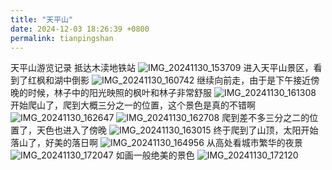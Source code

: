 ```yaml
---
title: "天平山"
date: 2024-12-03 18:26:39 +0800
permalink: tianpingshan
---
```

天平山游览记录
抵达木渎地铁站
![IMG_20241130_153709](https://github.com/user-attachments/assets/aa8bc849-a59e-4f24-a073-b52373694363)
进入天平山景区，看到了红枫和湖中倒影
![IMG_20241130_160742](https://github.com/user-attachments/assets/d25f9c79-c149-4d07-b89c-a48800d7937f)
继续向前走，由于是下午接近傍晚的时候，林子中的阳光映照的枫叶和林子非常舒服
![IMG_20241130_161308](https://github.com/user-attachments/assets/b8f9525e-150a-429c-b39e-20f9475458c3)
开始爬山了，爬到大概三分之一的位置，这个景色是真的不错啊
![IMG_20241130_162647](https://github.com/user-attachments/assets/607b4bf1-231e-4a17-a014-521e13dbbf42)
![IMG_20241130_162708](https://github.com/user-attachments/assets/15376ce6-1570-4851-aefb-c71c531939a1)
爬到差不多三分之二的位置了，天色也进入了傍晚
![IMG_20241130_163015](https://github.com/user-attachments/assets/52767038-6da2-4b1b-8dd1-915e05c08352)
终于爬到了山顶，太阳开始落山了，好美的落日啊
![IMG_20241130_164956](https://github.com/user-attachments/assets/056fef0a-2f7d-4345-b5b7-0555747e1b9f)
从高处看城市繁华的夜景
![IMG_20241130_172047](https://github.com/user-attachments/assets/186b9c38-900b-4dda-a538-41e5f49b0d52)
如画一般绝美的景色
![IMG_20241130_172120](https://github.com/user-attachments/assets/fb25ed67-990f-474c-acae-444c1652fe8c)








